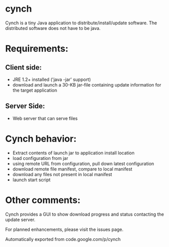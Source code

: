 # cynch

Cynch is a tiny Java application to distribute/install/update software. The distributed software does not have to be java.

Requirements:
=============
Client side:
----------
* JRE 1.2+ installed ('java -jar' support)
* download and launch a 30-KB jar-file containing update information for the target application 

Server Side:
------------
* Web server that can serve files 

Cynch behavior:
===============
* Extract contents of launch jar to application install location
* load configuration from jar
* using remote URL from configuration, pull down latest configuration
* download remote file manifest, compare to local manifest
* download any files not present in local manifest
* launch start script 

Other comments:
===============
Cynch provides a GUI to show download progress and status contacting the update server.

For planned enhancements, please visit the issues page. 

Automatically exported from code.google.com/p/cynch
